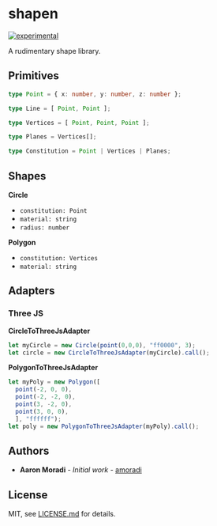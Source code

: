 # shapen

[![experimental](http://badges.github.io/stability-badges/dist/experimental.svg)](http://github.com/badges/stability-badges)

A rudimentary shape library.

## Primitives

```ts
type Point = { x: number, y: number, z: number };

type Line = [ Point, Point ];

type Vertices = [ Point, Point, Point ];

type Planes = Vertices[];

type Constitution = Point | Vertices | Planes;
```


## Shapes

**Circle**
- `constitution: Point`
- `material: string`
- `radius: number`

**Polygon**
- `constitution: Vertices`
- `material: string`


## Adapters

### Three JS

**CircleToThreeJsAdapter**

```ts
let myCircle = new Circle(point(0,0,0), "ff0000", 3);
let circle = new CircleToThreeJsAdapter(myCircle).call();
```

**PolygonToThreeJsAdapter**
```ts
let myPoly = new Polygon([
  point(-2, 0, 0),
  point(-2, -2, 0),
  point(3, -2, 0),
  point(3, 0, 0),
  ], "ffffff");
let poly = new PolygonToThreeJsAdapter(myPoly).call();
```


## Authors

* **Aaron Moradi** - *Initial work* - [amoradi](https://github.com/amoradi)

## License

MIT, see [LICENSE.md](http://github.com/mattdesl/spectrum/blob/master/LICENSE.md) for details.
